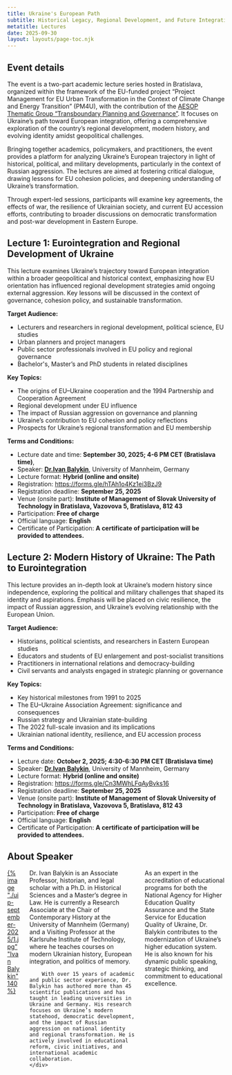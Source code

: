 ```yaml
---
title: Ukraine's European Path
subtitle: Historical Legacy, Regional Development, and Future Integration
metatitle: Lectures
date: 2025-09-30
layout: layouts/page-toc.njk
---
```


<h2 class="subtitle" id="details">Event details</h2>

The event is a two-part academic lecture series hosted in Bratislava, organized within the framework of the EU-funded project “Project Management for EU Urban Transformation in the Context of Climate Change and Energy Transition” (PM4U), with the contribution of the  <a href="https://aesop-planning.eu/thematic-groups/transboundary-planning-and-governance" target="_blank">AESOP Thematic Group “Transboundary Planning and Governance”</a>. It focuses on Ukraine’s path toward European integration, offering a comprehensive exploration of the country’s regional development, modern history, and evolving identity amidst geopolitical challenges.

Bringing together academics, policymakers, and practitioners, the event provides a platform for analyzing Ukraine’s European trajectory in light of historical, political, and military developments, particularly in the context of Russian aggression. The lectures are aimed at fostering critical dialogue, drawing lessons for EU cohesion policies, and deepening understanding of Ukraine’s transformation.

Through expert-led sessions, participants will examine key agreements, the effects of war, the resilience of Ukrainian society, and current EU accession efforts, contributing to broader discussions on democratic transformation and post-war development in Eastern Europe.

<h2 class="subtitle"id="prg-committee">Lecture 1: Eurointegration and Regional Development of Ukraine </h2>

This lecture examines Ukraine’s trajectory toward European integration within a broader geopolitical and historical context, emphasizing how EU orientation has influenced regional development strategies amid ongoing external aggression. Key lessons will be discussed in the context of governance, cohesion policy, and sustainable transformation.

**Target Audience:**
-	Lecturers and researchers in regional development, political science, EU studies
-	Urban planners and project managers
-	Public sector professionals involved in EU policy and regional governance
-	Bachelor's, Master’s and PhD students in related disciplines

**Key Topics:**
-	The origins of EU–Ukraine cooperation and the 1994 Partnership and Cooperation Agreement
-	Regional development under EU influence
-	The impact of Russian aggression on governance and planning
-	Ukraine’s contribution to EU cohesion and policy reflections
-	Prospects for Ukraine’s regional transformation and EU membership

**Terms and Conditions:**
- Lecture date and time: **September 30, 2025; 4-6 PM CET (Bratislava time)**, 
- Speaker: <a href="https://www.phil.uni-mannheim.de/zeitgeschichte/team/ivan-balykin/" target="_blank"> **Dr.Ivan Balykin**</a>, University of Mannheim, Germany 
- Lecture format: **Hybrid (online and onsite)**
- Registration: <a href="https://forms.gle/hTAh1o4Kz1ei3BzJ9" target="_blank">https://forms.gle/hTAh1o4Kz1ei3BzJ9</a>
- Registration deadline: **September 25, 2025**
- Venue (onsite part): **Institute of Management of Slovak University of Technology in Bratislava, Vazovova 5, Bratislava, 812 43**
- Participation: **Free of charge**
- Official language: **English**
- Certificate of Participation: **A certificate of participation will be provided to attendees.**

<h2 class="subtitle"id="prg-committee">Lecture 2: Modern History of Ukraine: The Path to Eurointegration</h2>

This lecture provides an in-depth look at Ukraine’s modern history since independence, exploring the political and military challenges that shaped its identity and aspirations. Emphasis will be placed on civic resilience, the impact of Russian aggression, and Ukraine’s evolving relationship with the European Union.

**Target Audience:**
- Historians, political scientists, and researchers in Eastern European studies
- Educators and students of EU enlargement and post-socialist transitions
- Practitioners in international relations and democracy-building
- Civil servants and analysts engaged in strategic planning or governance

**Key Topics:**
- Key historical milestones from 1991 to 2025
- The EU–Ukraine Association Agreement: significance and consequences
- Russian strategy and Ukrainian state-building
- The 2022 full-scale invasion and its implications
- Ukrainian national identity, resilience, and EU accession process

**Terms and Conditions:**

- Lecture date: **October 2, 2025; 4:30-6:30 PM CET (Bratislava time)**
- Speaker: <a href="https://www.phil.uni-mannheim.de/zeitgeschichte/team/ivan-balykin/" target="_blank"> **Dr.Ivan Balykin**</a>, University of Mannheim, Germany 
- Lecture format: **Hybrid (online and onsite)**
- Registration: <a href="https://forms.gle/Cn3MWhLFqAyBvks16" target="_blank">https://forms.gle/Cn3MWhLFqAyBvks16</a>
- Registration deadline: **September 25, 2025**
- Venue (onsite part): **Institute of Management of Slovak University of Technology in Bratislava, Vazovova 5, Bratislava, 812 43**
- Participation: **Free of charge**
- Official language: **English**
- Certificate of Participation: **A certificate of participation will be provided to attendees.**

<h2 class="subtitle"id="prg-committee">About Speaker</h2>
<div class="columns">
    <div class="column is-one-third has-text-centered">
        <a href="/images/uip-september-2025/1.jpg" target="_blank">{% image "./uip-september-2025/1.jpg" "Ivan Balykin" 140 %}</a>
    </div>
    <div class="column">
        Dr. Ivan Balykin is an Associate Professor, historian, and legal scholar with a Ph.D. in Historical Sciences and a Master’s degree in Law. He is currently a Research Associate at the Chair of Contemporary History at the University of Mannheim (Germany) and a Visiting Professor at the Karlsruhe Institute of Technology, where he teaches courses on modern Ukrainian history, European integration, and politics of memory.  
            
        With over 15 years of academic and public sector experience, Dr. Balykin has authored more than 45 scientific publications and has taught in leading universities in Ukraine and Germany. His research focuses on Ukraine’s modern statehood, democratic development, and the impact of Russian aggression on national identity and regional transformation. He is actively involved in educational reform, civic initiatives, and international academic collaboration.   
    </div>
</div>
As an expert in the accreditation of educational programs for both the National Agency for Higher Education Quality Assurance and the State Service for Education Quality of Ukraine, Dr. Balykin contributes to the modernization of Ukraine’s higher education system. He is also known for his dynamic public speaking, strategic thinking, and commitment to educational excellence.


